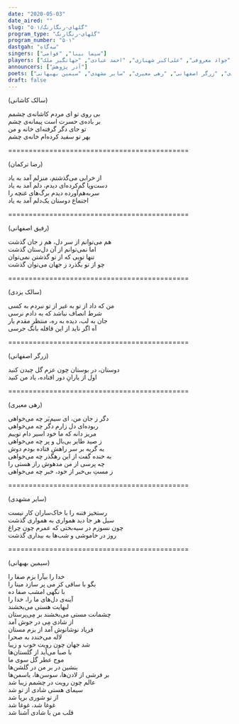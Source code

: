 ```yaml
---
date: "2020-05-03"
date_aired: ""
slug: "گلهای-رنگارنگ/۵۰۱"
program_type: "گلهای-رنگارنگ"
program_number: "۵۰۱"
dastgah: "سه‌گاه"
singers: ["سیما بینا", "قوامی"]
players: ["همایون خرم", "جواد معروفی", "علی‌اکبر شهنازی", "احمد عبادی", "جهانگیر ملک"]
announcers: ["آذر پژوهش"]
poets: ["سالک کاشانی", "رضا ترکمان", "رفیق اصفهانی", "سالک یزدی", "زرگر اصفهانی", "رهی معیری", "سایر مشهدی", "سیمین بهبهانی"]
draft: false
---
```


(سالک کاشانی)  

بی روی تو ای مردم کاشانه‌ی چشمم  
بر باده‌ی حسرت است پیمانه‌ی چشم  
تو جای دگر گرفته‌ای خانه و من  
بهر تو سفید کرده‌ام خانه‌ی چشم  

============================================  

(رضا ترکمان)  

از خرابی می‌گذشتم، منزلم آمد به یاد  
دست‌و‌پا گم‌کرده‌ای دیدم، دلم آمد به یاد  
سر‌به‌هم‌آورده دیدم برگ‌های غنچه را  
اجتماع دوستان یک‌دلم آمد به یاد  

============================================  

(رفیق اصفهانی)  

هم می‌توانم از سر دل، هم ز جان گذشت  
اما نمی‌توانم از آن دل‌ستان گذشت  
تنها تویی که از تو گذشتن نمی‌توان  
چو از تو بگذرد ز جهان می‌توان گذشت  

============================================  

(سالک یزدی)  

من که داد از تو به غیر از تو نبردم به کسی  
شرط انصاف نباشد که به دادم نرسی  
جان به لب، دیده به ره، منتظر مقدم یار  
آه اگر ناید از این قافله بانگ جرسی  

============================================  

(زرگر اصفهانی)  

دوستان، در بوستان چون عزم گل چیدن کنید  
اول از یارانِ دور افتاده، یاد من کنید  

============================================  

(رهی معیری)  

دگر ز جان من، ای سیم‌بَر چه می‌خواهی  
ربوده‌ای دل زارم دگر چه می‌خواهی  
مریز دانه که ما خود اسیر دام توییم  
ز صید طایر بی‌بال و پر چه می‌خواهی  
به گریه بر سر راهش فتاده بودم دوش  
به خنده گفت از این رهگذر چه می‌خواهی  
چه پرسی از من مدهوش راز هستی را  
ز مستِ بی‌خبر از خود، خبر چه می‌خواهی  

============================================  

(سایر مشهدی)  

رستخیز فتنه را با خاک‌ساران کار نیست  
سیل هر جا دید همواری به همواری گذشت  
چون نسوزم در سیه‌بختی که عمرم چون چراغ  
روز در خاموشی و شب‌ها به بیداری گذشت  

============================================  

(سیمین بهبهانی)  

خدا را بیآرا بزم صفا را  
بگو با ساقی کز می پر سازد مینا را  
با نگهی امشب صفا ده  
آینه‌ی دل‌های ما را، خدا را  
لبهایت هستی می‌بخشند  
چشمانت مستی می‌بخشند بر مِی‌پرستان  
از شادی مِی در جوش آمد  
فریاد نوشانوش آمد از بزم مستان  
لاله می‌خندد به صحرا  
شد جهان چون رویت خوب و زیبا  
با صبا می‌آید از گلستان‌ها  
موج عطر گل سوی ما  
بنشین در بر من در گلشن‌ها  
بر فرشی از لادن‌ها، سوسن‌ها، یاسمن‌ها  
عالم چون رویت در چشمم زیبا شد  
سیمای هستی شادی از تو شد  
از تو شوری برپا شد  
غوغا شد، غوغا شد  
قلب من با شادی آشنا شد  
